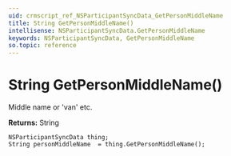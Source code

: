 ```yaml
---
uid: crmscript_ref_NSParticipantSyncData_GetPersonMiddleName
title: String GetPersonMiddleName()
intellisense: NSParticipantSyncData.GetPersonMiddleName
keywords: NSParticipantSyncData, GetPersonMiddleName
so.topic: reference
---
```


# String GetPersonMiddleName()

Middle name or 'van' etc.

**Returns:** String

```crmscript
NSParticipantSyncData thing;
String personMiddleName  = thing.GetPersonMiddleName();
```

